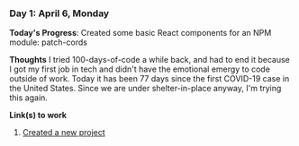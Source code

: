 ### Day 1: April 6, Monday

**Today's Progress**: Created some basic React components for an NPM module: patch-cords

**Thoughts** I tried 100-days-of-code a while back, and had to end it because I got my first job in tech and didn't have the emotional emergy to code outside of work. Today it has been 77 days since the first COVID-19 case in the United States. Since we are under shelter-in-place anyway, I'm trying this again.

**Link(s) to work**
1. [Created a new project](https://github.com/PleatherStarfish/patch-cords/commit/c9a6cc63eaab1dc2cc51fb2ff24c40dea3e1bcd2)
